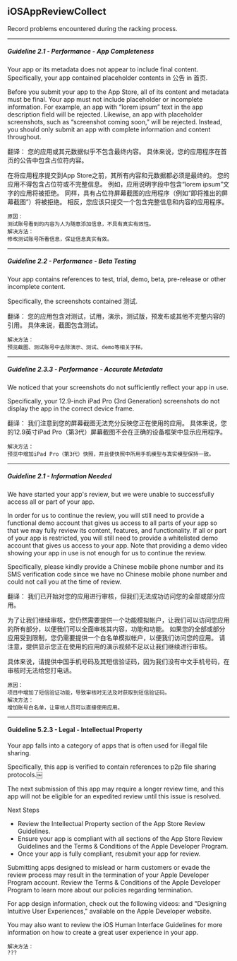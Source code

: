 ## iOSAppReviewCollect
Record problems encountered during the racking process.

----
##### Guideline 2.1 - Performance - App Completeness

Your app or its metadata does not appear to include final content. Specifically, your app contained placeholder contents in 公告 in 首页.

Before you submit your app to the App Store, all of its content and metadata must be final. Your app must not include placeholder or incomplete information. For example, an app with “lorem ipsum” text in the app description field will be rejected. Likewise, an app with placeholder screenshots, such as “screenshot coming soon,” will be rejected. Instead, you should only submit an app with complete information and content throughout.

翻译：
您的应用或其元数据似乎不包含最终内容。 具体来说，您的应用程序在首页的公告中包含占位符内容。

在将应用程序提交到App Store之前，其所有内容和元数据都必须是最终的。 您的应用不得包含占位符或不完整信息。 例如，应用说明字段中包含“lorem ipsum”文字的应用将被拒绝。 同样，具有占位符屏幕截图的应用程序（例如“即将推出的屏幕截图”）将被拒绝。 相反，您应该只提交一个包含完整信息和内容的应用程序。

```
原因：
测试账号看到的内容为人为随意添加信息，不具有真实有效性。
解决方法：
修改测试账号所看信息，保证信息真实有效。
```

----
##### Guideline 2.2 - Performance - Beta Testing


Your app contains references to test, trial, demo, beta, pre-release or other incomplete content.

Specifically, the screenshots contained 测试.

翻译：
您的应用包含对测试，试用，演示，测试版，预发布或其他不完整内容的引用。
具体来说，截图包含测试。

```
解决方法：
预览截图、测试账号中去除演示、测试、demo等相关字样。
```
----

##### Guideline 2.3.3 - Performance - Accurate Metadata


We noticed that your screenshots do not sufficiently reflect your app in use.

Specifically, your 12.9-inch iPad Pro (3rd Generation) screenshots do not display the app in the correct device frame.

翻译：
我们注意到您的屏幕截图无法充分反映您正在使用的应用。
具体来说，您的12.9英寸iPad Pro（第3代）屏幕截图不会在正确的设备框架中显示应用程序。

```
解决方法：
预览中增加iPad Pro（第3代）快照，并且使快照中所用手机模型与真实模型保持一致。
```
---
##### Guideline 2.1 - Information Needed


We have started your app's review, but we were unable to successfully access all or part of your app. 

In order for us to continue the review, you will still need to provide a functional demo account that gives us access to all parts of your app so that we may fully review its content, features, and functionality. If all or part of your app is restricted, you will still need to provide a whitelisted demo account that gives us access to your app. Note that providing a demo video showing your app in use is not enough for us to continue the review.

Specifically, please kindly provide a Chinese mobile phone number and its SMS verification code since we have no Chinese mobile phone number and could not call you at the time of review.

翻译：
我们已开始对您的应用进行审核，但我们无法成功访问您的全部或部分应用。

为了让我们继续审核，您仍然需要提供一个功能模拟帐户，让我们可以访问您应用的所有部分，以便我们可以全面审核其内容，功能和功能。 如果您的全部或部分应用受到限制，您仍需要提供一个白名单模拟帐户，以便我们访问您的应用。 请注意，提供显示您正在使用的应用的演示视频不足以让我们继续进行审核。

具体来说，请提供中国手机号码及其短信验证码，因为我们没有中文手机号码，在审核时无法给您打电话。

```
原因：
项目中增加了短信验证功能，导致审核时无法及时获取到短信验证码。
解决方法：
增加账号白名单，让审核人员可以直接使用应用。
```
---
#### Guideline 5.2.3 - Legal - Intellectual Property


Your app falls into a category of apps that is often used for illegal file sharing. 

Specifically, this app is verified to contain references to p2p file sharing protocols.￼

The next submission of this app may require a longer review time, and this app will not be eligible for an expedited review until this issue is resolved.

Next Steps

- Review the Intellectual Property section of the App Store Review Guidelines.
- Ensure your app is compliant with all sections of the App Store Review Guidelines and the Terms & Conditions of the Apple Developer Program. 
- Once your app is fully compliant, resubmit your app for review.

Submitting apps designed to mislead or harm customers or evade the review process may result in the termination of your Apple Developer Program account. Review the Terms & Conditions of the Apple Developer Program to learn more about our policies regarding termination.

For app design information, check out the following videos: and "Designing Intuitive User Experiences," available on the Apple Developer website.

You may also want to review the iOS Human Interface Guidelines for more information on how to create a great user experience in your app.

```
解决方法：
???
```